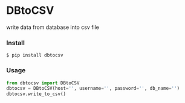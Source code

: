 # DBtoCSV
write data from database into csv file

### Install
`$ pip install dbtocsv`

### Usage
```python
from dbtocsv import DBtoCSV
dbtocsv = DBtoCSV(host='', username='', password='', db_name='')
dbtocsv.write_to_csv()
```
